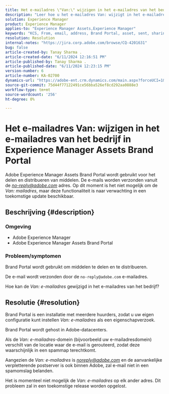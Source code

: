 ```yaml
---
title: Het e-mailadres \"Van:\" wijzigen in het e-mailadres van het bedrijf in Experience Manager Assets Brand Portal
description: "Leer hoe u het e-mailadres Van: wijzigt in het e-mailadres van het bedrijf in Adobe Experience Manager Assets Brand Portal."
solution: Experience Manager
product: Experience Manager
applies-to: "Experience Manager Assets,Experience Manager"
keywords: "KCS, From, email, address, Brand Portal, asset, sent, sharing, AEM, Experience Manager"
resolution: Resolution
internal-notes: "https://jira.corp.adobe.com/browse/CQ-4201631"
bug: false
article-created-by: Tanay Sharma .
article-created-date: "6/11/2024 12:16:51 PM"
article-published-by: Tanay Sharma .
article-published-date: "6/11/2024 12:23:15 PM"
version-number: 6
article-number: KA-02700
dynamics-url: "https://adobe-ent.crm.dynamics.com/main.aspx?forceUCI=1&pagetype=entityrecord&etn=knowledgearticle&id=b6ad0577-ec27-ef11-840b-6045bd0065b6"
source-git-commit: 75d44f77122491ce56bba526ef8cd292aa0888e3
workflow-type: tm+mt
source-wordcount: '256'
ht-degree: 0%

---
```


# Het e-mailadres Van: wijzigen in het e-mailadres van het bedrijf in Experience Manager Assets Brand Portal


Adobe Experience Manager Assets Brand Portal wordt gebruikt voor het delen en distribueren van middelen. De e-mails worden verzonden vanuit de *no-reply@adobe.com* adres. Op dit moment is het niet mogelijk om de *Van:* *mailadres*, maar deze functionaliteit is naar verwachting in een toekomstige update beschikbaar.

## Beschrijving {#description}


### Omgeving

- Adobe Experience Manager
- Adobe Experience Manager Assets Brand Portal


### Probleem/symptomen

Brand Portal wordt gebruikt om middelen te delen en te distribueren.

De e-mail wordt verzonden door de `no-reply@adobe.com` e-mailadres.

Hoe kan de *Van: e-mailadres* gewijzigd in het e-mailadres van het bedrijf?


## Resolutie {#resolution}


Brand Portal is een installatie met meerdere huurders, zodat u uw eigen configuratie kunt instellen *Van: e-mailadres* als een eigenschapverzoek.

Brand Portal wordt gehost in Adobe-datacenters.

Als de *Van: e-mailadres*-domein (bijvoorbeeld uw e-mailadresdomein) verschilt van de locatie waar de e-mail is gerouteerd, zodat deze waarschijnlijk in een spammap terechtkomt.

Aangezien de *Van: e-mailadres* is *noreply@adobe.com* en de aanvankelijke verpletterende postserver is ook binnen Adobe, zal e-mail niet in een spamomslag belanden.

Het is momenteel niet mogelijk de *Van: e-mailadres* op elk ander adres. Dit probleem zal in een toekomstige release worden opgelost.
